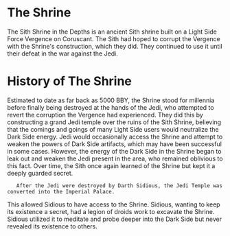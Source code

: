 # The Shrine
The Sith Shrine in the Depths is an ancient Sith shrine built on a Light Side Force Vergence on Coruscant.
The Sith had hoped to corrupt the Vergence with the Shrine's construction, which they did.
They continued to use it until their defeat in the war against the Jedi.

# History of The Shrine
Estimated to date as far back as 5000 BBY, the Shrine stood for millennia before finally being destroyed at the hands of the Jedi, who attempted to revert the corruption the Vergence had experienced.
They did this by constructing a grand Jedi temple over the ruins of the Sith Shrine, believing that the comings and goings of many Light Side users would neutralize the Dark Side energy.
Jedi would occasionally access the Shrine and attempt to weaken the powers of Dark Side artifacts, which may have been successful in some cases.
However, the energy of the Dark Side in the Shrine began to leak out and weaken the Jedi present in the area, who remained oblivious to this fact.
Over time, the Sith once again learned of the Shrine but kept it a deeply guarded secret.


       After the Jedi were destroyed by Darth Sidious, the Jedi Temple was converted into the Imperial Palace.
This allowed Sidious to have access to the Shrine.
Sidious, wanting to keep its existence a secret, had a legion of droids work to excavate the Shrine.
Sidious utilized it to meditate and probe deeper into the Dark Side but never revealed its existence to others.